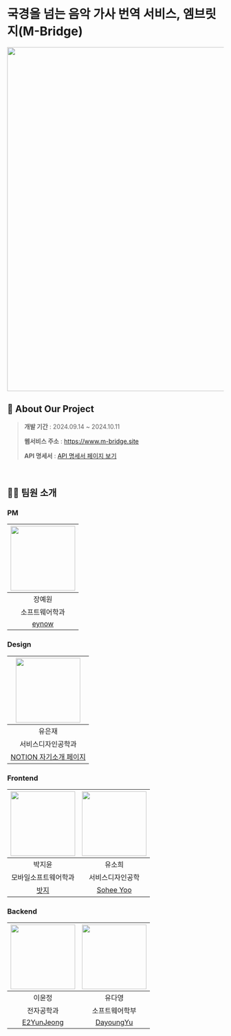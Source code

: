 # 국경을 넘는 음악 가사 번역 서비스, 엠브릿지(M-Bridge)
<img src="https://github.com/user-attachments/assets/9c8a98c1-f745-4163-ab26-10fdb23834f0" width="800" />

## 🎵 About Our Project
>**개발 기간** : 2024.09.14 ~ 2024.10.11
>
>**웹서비스 주소** : https://www.m-bridge.site
>
>**API 명세서** : [API 명세서 페이지 보기](https://docs.google.com/spreadsheets/d/1nG7maZs-K6-5vom9zmOX3XEzmv-KILYQnuq5lhnUzno/edit?gid=0#gid=0)
<br/>

## 💁‍♀️ 팀원 소개
### PM
|<img src="https://avatars.githubusercontent.com/u/121480568?v=4" width="150" height="150"/>|
|:-:|
|장예원|
|소프트웨어학과|
|[eynow](https://github.com/eynow1159)|

### Design
|<img src="https://github.com/user-attachments/assets/3902424d-6ccd-42a3-a8c6-b9319d567a91" width="150" height="150"/>|
|:-:|
|유은재|
|서비스디자인공학과|
|[NOTION 자기소개 페이지](https://burnt-bite-da7.notion.site/JAY_PORTFOLIO-74e977dbb7714b9a985c478544f23ecb)|

### Frontend
|<img src="https://avatars.githubusercontent.com/u/130573661?v=4" width="150" height="150"/>|<img src="https://avatars.githubusercontent.com/u/73579002?v=4" width="150" height="150"/>|
|:-:|:-:|
|박지윤|유소희|
|모바일소프트웨어학과|서비스디자인공학|
|[밧지](https://github.com/zzizi6)|[Sohee Yoo](https://github.com/knv127)|

### Backend
|<img src="https://avatars.githubusercontent.com/u/163099474?v=4" width="150" height="150"/>|<img src="https://avatars.githubusercontent.com/u/100904133?v=4" width="150" height="150"/>|
|:-:|:-:|
|이윤정|유다영|
|전자공학과|소프트웨어학부|
|[E2YunJeong](https://github.com/E2YunJeong)|[DayoungYu](https://github.com/judyzero)|
